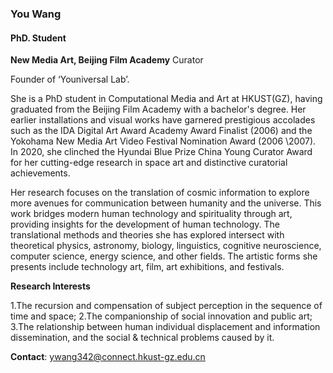 ### You Wang
#### PhD. Student
**New Media Art, Beijing Film Academy**
Curator 

Founder of ‘Youniversal Lab’.

She is a PhD student in Computational Media and Art at HKUST(GZ), having graduated from the Beijing Film Academy with a bachelor's degree. Her earlier installations and visual works have garnered prestigious accolades such as the IDA Digital Art Award Academy Award Finalist (2006) and the Yokohama New Media Art Video Festival Nomination Award (2006 \2007). In 2020, she clinched the Hyundai Blue Prize China Young Curator Award for her cutting-edge research in space art and distinctive curatorial achievements.

Her research focuses on the translation of cosmic information to explore more avenues for communication between humanity and the universe. This work bridges modern human technology and spirituality through art, providing insights for the development of human technology. The translational methods and theories she has explored intersect with theoretical physics, astronomy, biology, linguistics, cognitive neuroscience, computer science, energy science, and other fields. The artistic forms she presents include technology art, film, art exhibitions, and festivals.

**Research Interests**

1.The recursion and compensation of subject perception in the sequence of time and space; 
2.The companionship of social innovation and public art; 
3.The relationship between human individual displacement and information dissemination, and the social & technical problems caused by it.

**Contact**: ywang342@connect.hkust-gz.edu.cn